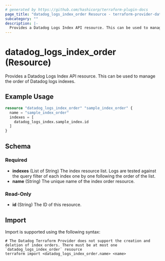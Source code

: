 ```yaml
---
# generated by https://github.com/hashicorp/terraform-plugin-docs
page_title: "datadog_logs_index_order Resource - terraform-provider-datadog"
subcategory: ""
description: |-
  Provides a Datadog Logs Index API resource. This can be used to manage the order of Datadog logs indexes.
---
```


# datadog_logs_index_order (Resource)

Provides a Datadog Logs Index API resource. This can be used to manage the order of Datadog logs indexes.

## Example Usage

```terraform
resource "datadog_logs_index_order" "sample_index_order" {
  name = "sample_index_order"
  indexes = [
    datadog_logs_index.sample_index.id
  ]
}
```

<!-- schema generated by tfplugindocs -->
## Schema

### Required

- **indexes** (List of String) The index resource list. Logs are tested against the query filter of each index one by one following the order of the list.
- **name** (String) The unique name of the index order resource.

### Read-Only

- **id** (String) The ID of this resource.

## Import

Import is supported using the following syntax:

```shell
# The Datadog Terraform Provider does not support the creation and deletion of index orders. There must be at most one `datadog_logs_index_order` resource
terraform import <datadog_logs_index_order.name> <name>
```

